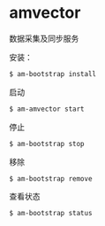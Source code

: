 # amvector
数据采集及同步服务

安装：
```bash
$ am-bootstrap install
```
启动
```bash
$ am-amvector start
```
停止
```bash
$ am-bootstrap stop
```
移除
```bash
$ am-bootstrap remove
```
查看状态
```bash
$ am-bootstrap status
```